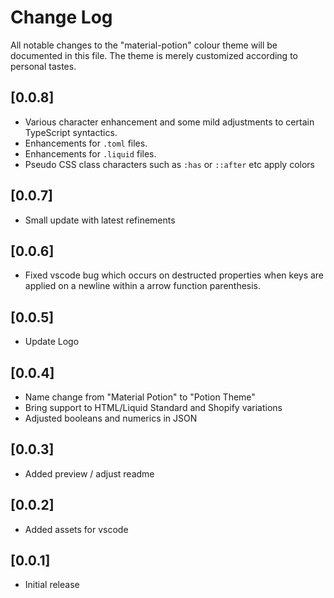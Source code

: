 # Change Log

All notable changes to the "material-potion" colour theme will be documented in this file. The theme is merely customized according to personal tastes.

## [0.0.8]

- Various character enhancement and some mild adjustments to certain TypeScript syntactics.
- Enhancements for `.toml` files.
- Enhancements for `.liquid` files.
- Pseudo CSS class characters such as `:has` or `::after` etc apply colors

## [0.0.7]

- Small update with latest refinements

## [0.0.6]

- Fixed vscode bug which occurs on destructed properties when keys are applied on a newline within a arrow function parenthesis.

## [0.0.5]

- Update Logo

## [0.0.4]

- Name change from "Material Potion" to "Potion Theme"
- Bring support to HTML/Liquid Standard and Shopify variations
- Adjusted booleans and numerics in JSON

## [0.0.3]

- Added preview / adjust readme

## [0.0.2]

- Added assets for vscode

## [0.0.1]

- Initial release
